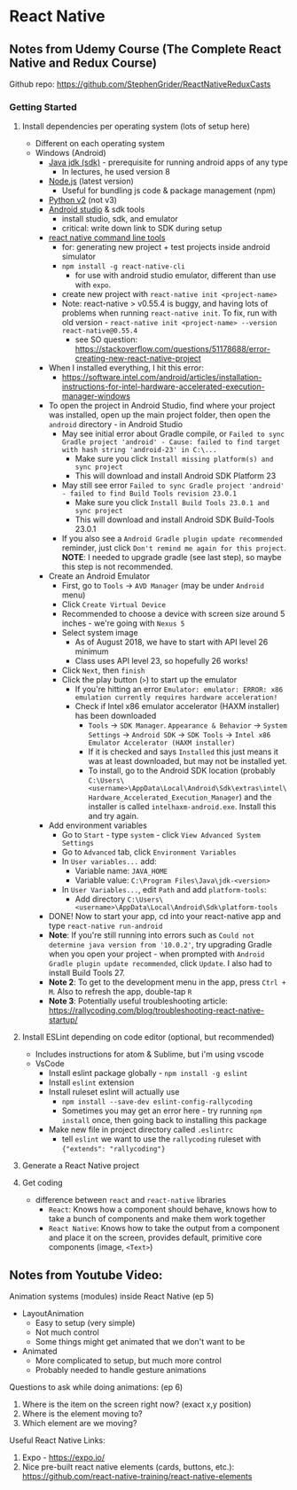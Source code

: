 # React Native

## Notes from Udemy Course (The Complete React Native and Redux Course)
Github repo: https://github.com/StephenGrider/ReactNativeReduxCasts
### Getting Started
1. Install dependencies per operating system (lots of setup here)
    - Different on each operating system
    - Windows (Android)
        - [Java jdk (sdk)](http://www.oracle.com/technetwork/java/javase/downloads/index.html) - prerequisite for running android apps of any type
            - In lectures, he used version 8
        - [Node.js](https://nodejs.org/en/) (latest version)
            - Useful for bundling js code & package management (npm)
        - [Python v2](https://www.python.org/getit/) (not v3)
        - [Android studio](https://developer.android.com/studio/) & sdk tools
            - install studio, sdk, and emulator
            - critical: write down link to SDK during setup
        - [react native command line tools](https://www.npmjs.com/package/react-native-cli)
            - for: generating new project + test projects inside android simulator
            - `npm install -g react-native-cli`
                - for use with android studio emulator, different than use with `expo`.
            - create new project with `react-native init <project-name>`
            - Note: react-native > v0.55.4 is buggy, and having lots of problems when running `react-native init`. To fix, run with old version - `react-native init <project-name> --version react-native@0.55.4`
                - see SO question: https://stackoverflow.com/questions/51178688/error-creating-new-react-native-project
        - When I installed everything, I hit this error:
            - https://software.intel.com/android/articles/installation-instructions-for-intel-hardware-accelerated-execution-manager-windows
        - To open the project in Android Studio, find where your project was installed, open up the main project folder, then open the `android` directory - in Android Studio
            - May see initial error about Gradle compile, or `Failed to sync Gradle project 'android' - Cause: failed to find target with hash string 'android-23' in C:\...`
                - Make sure you click `Install missing platform(s) and sync project`
                - This will download and install Android SDK Platform 23
            - May still see error `Failed to sync Gradle project 'android' - failed to find Build Tools revision 23.0.1`
                - Make sure you click `Install Build Tools 23.0.1 and sync project`
                - This will download and install Android SDK Build-Tools 23.0.1
            - If you also see a `Android Gradle plugin update recommended` reminder, just click `Don't remind me again for this project`. **NOTE**: I needed to upgrade gradle (see last step), so maybe this step is not recommended.
        - Create an Android Emulator
            - First, go to `Tools` -> `AVD Manager` (may be under `Android` menu)
            - Click `Create Virtual Device`
            - Recommended to choose a device with screen size around 5 inches - we're going with `Nexus 5`
            - Select system image
                - As of August 2018, we have to start with API level 26 minimum
                - Class uses API level 23, so hopefully 26 works!
            - Click `Next`, then `finish`
            - Click the play button (`>`) to start up the emulator
                - If you're hitting an error `Emulator: emulator: ERROR: x86 emulation currently requires hardware acceleration!`
                - Check if Intel x86 emulator accelerator (HAXM installer) has been downloaded
                    - `Tools` -> `SDK Manager`. `Appearance & Behavior` -> `System Settings` -> `Android SDK` -> `SDK Tools` -> `Intel x86 Emulator Accelerator (HAXM installer)`
                    - If it is checked and says `Installed` this just means it was at least downloaded, but may not be installed yet.
                    - To install, go to the Android SDK location (probably `C:\Users\<username>\AppData\Local\Android\Sdk\extras\intel\Hardware_Accelerated_Execution_Manager`) and the installer is called `intelhaxm-android.exe`. Install this and try again. 
        - Add environment variables
            - Go to `Start` - type `system` - click `View Advanced System Settings`
            - Go to `Advanced` tab, click `Environment Variables`
            - In `User variables...` add:
                - Variable name: `JAVA_HOME`
                - Variable value: `C:\Program Files\Java\jdk-<version>`
            - In `User Variables...`, edit `Path` and add `platform-tools`:
                - Add directory `C:\Users\<username>\AppData\Local\Android\Sdk\platform-tools`
        - DONE! Now to start your app, cd into your react-native app and type `react-native run-android`
        - **Note**: If you're still running into errors such as `Could not determine java version from '10.0.2'`, try upgrading Gradle when you open your project - when prompted with `Android Gradle plugin update recommended`, click `Update`. I also had to install Build Tools 27.
        - **Note 2**: To get to the development menu in the app, press `Ctrl + M`. Also to refresh the app, double-tap `R`
        - **Note 3**: Potentially useful troubleshooting article: https://rallycoding.com/blog/troubleshooting-react-native-startup/

1. Install ESLint depending on code editor (optional, but recommended)
    - Includes instructions for atom & Sublime, but i'm using vscode
    - VsCode
        - Install eslint package globally - `npm install -g eslint`
        - Install `eslint` extension
        - Install ruleset eslint will actually use
            - `npm install --save-dev eslint-config-rallycoding`
            - Sometimes you may get an error here - try running `npm install` once, then going back to installing this package
        - Make new file in project directory called `.eslintrc`
            - tell `eslint` we want to use the `rallycoding` ruleset with `{"extends": "rallycoding"}`

1. Generate a React Native project
1. Get coding
    - difference between `react` and `react-native` libraries
        - `React`: Knows how a component should behave, knows how to take a bunch of components and make them work together
        - `React Native`: Knows how to take the output from a component and place it on the screen, provides default, primitive core components (image, `<Text>`)


## Notes from Youtube Video:
Animation systems (modules) inside React Native (ep 5)
- LayoutAnimation
    - Easy to setup (very simple)
    - Not much control
    - Some things might get animated that we don't want to be
- Animated
    - More complicated to setup, but much more control
    - Probably needed to handle gesture animations

Questions to ask while doing animations: (ep 6)
1. Where is the item on the screen right now? (exact x,y position)
1. Where is the element moving to?
1. Which element are we moving?

Useful React Native Links:
1. Expo - https://expo.io/
1. Nice pre-built react native elements (cards, buttons, etc.): https://github.com/react-native-training/react-native-elements
